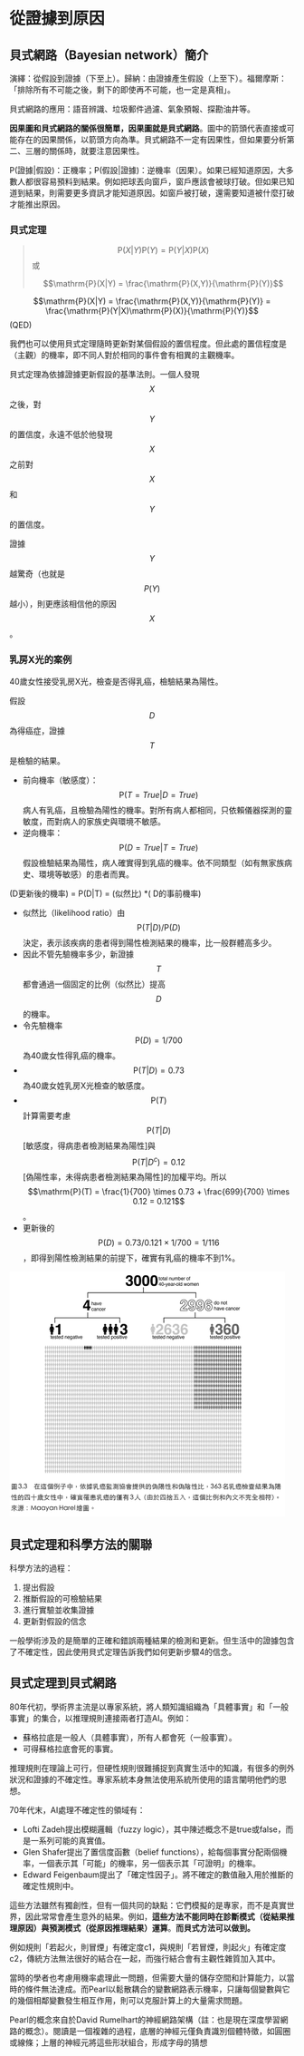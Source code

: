 # 從證據到原因

## 貝式網路（Bayesian network）簡介

演繹：從假設到證據（下至上）。歸納：由證據產生假設（上至下）。福爾摩斯：「排除所有不可能之後，剩下的即使再不可能，也一定是真相」。

貝式網路的應用：語音辨識、垃圾郵件過濾、氣象預報、探勘油井等。

**因果圖和貝式網路的關係很簡單，因果圖就是貝式網路**。圖中的箭頭代表直接或可能存在的因果關係，以箭頭方向為準。貝式網路不一定有因果性，但如果要分析第二、三層的關係時，就要注意因果性。

P(證據|假設)：正機率；P(假設|證據)：逆機率（因果）。如果已經知道原因，大多數人都很容易預料到結果。例如把球丟向窗戶，窗戶應該會被球打破。但如果已知道到結果，則需要更多資訊才能知道原因。如窗戶被打破，還需要知道被什麼打破才能推出原因。

### 貝式定理

> $$\mathrm{P}(X|Y)\mathrm{P}(Y) = \mathrm{P}(Y|X)\mathrm{P}(X)$$或
>
> $$\mathrm{P}(X|Y) = \frac{\mathrm{P}(X,Y)}{\mathrm{P}(Y)}$$

$$\mathrm{P}(X|Y) = \frac{\mathrm{P}(X,Y)}{\mathrm{P}(Y)} = \frac{\mathrm{P}(Y|X)\mathrm{P}(X)}{\mathrm{P}(Y)}$$(QED)

我們也可以使用貝式定理隨時更新對某個假設的置信程度。但此處的置信程度是（主觀）的機率，即不同人對於相同的事件會有相異的主觀機率。

貝式定理為依據證據更新假設的基準法則。一個人發現$$X$$之後，對$$Y$$的置信度，永遠不低於他發現$$X$$之前對$$X$$和$$Y$$的置信度。

證據$$Y$$越驚奇（也就是$$P(Y)$$越小），則更應該相信他的原因$$X$$。

### 乳房X光的案例

40歲女性接受乳房X光，檢查是否得乳癌，檢驗結果為陽性。

假設$$D$$為得癌症，證據$$T$$是檢驗的結果。

* 前向機率（敏感度）：$$\mathrm{P}(T=True|D=True)$$病人有乳癌，且檢驗為陽性的機率。對所有病人都相同，只依賴儀器探測的靈敏度，而對病人的家族史與環境不敏感。
* 逆向機率：$$\mathrm{P}(D=True|T=True)$$假設檢驗結果為陽性，病人確實得到乳癌的機率。依不同類型（如有無家族病史、環境等敏感）的患者而異。

(D更新後的機率) = P(D|T) = (似然比) \*( D的事前機率)

* 似然比（likelihood ratio）由$$\mathrm{P}(T|D)/ \mathrm{P}(D)$$決定，表示該疾病的患者得到陽性檢測結果的機率，比一般群體高多少。
* 因此不管先驗機率多少，新證據$$T$$都會通過一個固定的比例（似然比）提高$$D$$的機率。
* 令先驗機率$$\mathrm{P}(D)=1/700$$為40歲女性得乳癌的機率。
* $$\mathrm{P}(T|D)=0.73$$為40歲女姓乳房X光檢查的敏感度。
* $$\mathrm{P}(T)$$計算需要考慮$$\mathrm{P}(T|D)$$\[敏感度，得病患者檢測結果為陽性]與$$\mathrm{P}(T|D^c)=0.12$$\[偽陽性率，未得病患者檢測結果為陽性]的加權平均。所以$$\mathrm{P}(T) = \frac{1}{700} \times 0.73 + \frac{699}{700} \times 0.12 = 0.121$$。
* 更新後的$$\mathrm{P}(D)  = 0.73/0.121 \times 1/700 = 1/116$$，即得到陽性檢測結果的前提下，確實有乳癌的機率不到1%。

![偽陽性數量高，所以陽性檢查得病機率低。](../../.gitbook/assets/breast_cancer_test-min.png)

## 貝式定理和科學方法的關聯

科學方法的過程：

1. 提出假設
2. 推斷假設的可檢驗結果
3. 進行實驗並收集證據
4. 更新對假設的信念

一般學術涉及的是簡單的正確和錯誤兩種結果的檢測和更新。但生活中的證據包含了不確定性，因此使用貝式定理告訴我們如何更新步驟4的信念。

## 貝式定理到貝式網路

80年代初，學術界主流是以專家系統，將人類知識組織為「具體事實」和「一般事實」的集合，以推理規則連接兩者打造AI。例如：

* 蘇格拉底是一般人（具體事實），所有人都會死（一般事實）。
* 可得蘇格拉底會死的事實。

推理規則在理論上可行，但硬性規則很難捕捉到真實生活中的知識，有很多的例外狀況和證據的不確定性。專家系統本身無法使用系統所使用的語言闡明他們的思想。

70年代末，AI處理不確定性的領域有：

* Lofti Zadeh提出模糊邏輯（fuzzy logic），其中陳述概念不是true或false，而是一系列可能的真實值。
* Glen Shafer提出了置信度函數（belief functions），給每個事實分配兩個機率，一個表示其「可能」的機率，另一個表示其「可證明」的機率。
* Edward Feigenbaum提出了「確定性因子」。將不確定的數值融入用於推斷的確定性規則中。

這些方法雖然有獨創性，但有一個共同的缺點：它們模擬的是專家，而不是真實世界，因此常常會產生意外的結果。例如，**這些方法不能同時在診斷模式（從結果推理原因）與預測模式（從原因推理結果）運算**。**而貝式方法可以做到。**

例如規則「若起火，則冒煙」有確定度c1，與規則「若冒煙，則起火」有確定度c2，傳統方法無法很好的結合在一起，而強行結合會有主觀性雜質加入其中。

當時的學者也考慮用機率處理此一問題，但需要大量的儲存空間和計算能力，以當時的條件無法達成。而Pearl以鬆散耦合的變數網路表示機率，只讓每個變數與它的幾個相鄰變數發生相互作用，則可以克服計算上的大量需求問題。

Pearl的概念來自於David Rumelhart的神經網路架構（註：也是現在深度學習網路的概念）。閱讀是一個複雜的過程，底層的神經元僅負責識別個體特徵，如圓圈或線條；上層的神經元將這些形狀組合，形成字母的猜想

